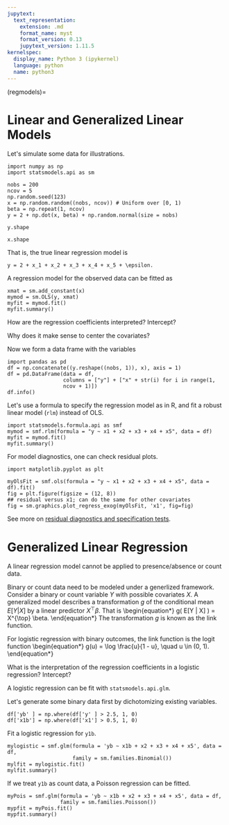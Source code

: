 ```yaml
---
jupytext:
  text_representation:
    extension: .md
    format_name: myst
    format_version: 0.13
    jupytext_version: 1.11.5
kernelspec:
  display_name: Python 3 (ipykernel)
  language: python
  name: python3
---
```


(regmodels)=

# Linear and Generalized Linear Models

Let's simulate some data for illustrations.

```{code-cell} ipython3
import numpy as np
import statsmodels.api as sm

nobs = 200
ncov = 5
np.random.seed(123)
x = np.random.random((nobs, ncov)) # Uniform over [0, 1)
beta = np.repeat(1, ncov)
y = 2 + np.dot(x, beta) + np.random.normal(size = nobs)
```

```{code-cell} ipython3
y.shape
```

```{code-cell} ipython3
x.shape
```

That is, the true linear regression model is
```{math}
y = 2 + x_1 + x_2 + x_3 + x_4 + x_5 + \epsilon.
```

A regression model for the observed data can be fitted as

```{code-cell} ipython3
xmat = sm.add_constant(x)
mymod = sm.OLS(y, xmat)
myfit = mymod.fit()
myfit.summary()
```

How are the regression coefficients interpreted? Intercept?

Why does it make sense to center the covariates?

Now we form a data frame with the variables

```{code-cell} ipython3
import pandas as pd
df = np.concatenate((y.reshape((nobs, 1)), x), axis = 1)
df = pd.DataFrame(data = df,
                  columns = ["y"] + ["x" + str(i) for i in range(1,
                  ncov + 1)])
df.info()
```

Let's use a formula to specify the regression model as in R, and fit
a robust linear model (`rlm`) instead of OLS.

```{code-cell} ipython3
import statsmodels.formula.api as smf
mymod = smf.rlm(formula = "y ~ x1 + x2 + x3 + x4 + x5", data = df)
myfit = mymod.fit()
myfit.summary()
```

For model diagnostics, one can check residual plots.

```{code-cell} ipython3
import matplotlib.pyplot as plt

myOlsFit = smf.ols(formula = "y ~ x1 + x2 + x3 + x4 + x5", data = df).fit()
fig = plt.figure(figsize = (12, 8))
## residual versus x1; can do the same for other covariates
fig = sm.graphics.plot_regress_exog(myOlsFit, 'x1', fig=fig)
```

See more on [residual diagnostics and specification
tests](https://www.statsmodels.org/stable/stats.html#residual-diagnostics-and-specification-tests).


# Generalized Linear Regression

A linear regression model cannot be applied to presence/absence or
count data. 


Binary or count data need to be modeled under a generlized
framework. Consider a binary or count variable $Y$ with possible
covariates $X$.  A generalized model describes a transformation $g$
of the conditional mean $E[Y | X]$ by a linear predictor
$X^{\top}\beta$. That is
\begin{equation*}
g( E[Y | X] ) = X^{\top} \beta.
\end{equation*}
The transformation $g$ is known as the link function.


For logistic regression with binary outcomes, the link function is
the logit function
\begin{equation*}
g(u) = \log \frac{u}{1 - u}, \quad u \in (0, 1).
\end{equation*}

What is the interpretation of the regression coefficients in a
logistic regression? Intercept?

A logistic regression can be fit with `statsmodels.api.glm`.

Let's generate some binary data first by dichotomizing existing variables.

```{code-cell} ipython3
df['yb' ] = np.where(df['y' ] > 2.5, 1, 0)
df['x1b'] = np.where(df['x1'] > 0.5, 1, 0)
```

Fit a logistic regression for `y1b`.

```{code-cell} ipython3
mylogistic = smf.glm(formula = 'yb ~ x1b + x2 + x3 + x4 + x5', data = df,
                     family = sm.families.Binomial())
mylfit = mylogistic.fit()
mylfit.summary()
```

If we treat `y1b` as count data, a Poisson regression can be fitted.

```{code-cell} ipython3
myPois = smf.glm(formula = 'yb ~ x1b + x2 + x3 + x4 + x5', data = df,
                 family = sm.families.Poisson())
mypfit = myPois.fit()
mypfit.summary()
```

```{code-cell} ipython3

```
